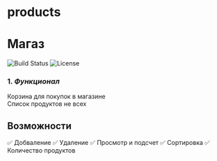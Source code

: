 # products
# Магаз
![Build Status](https://img.shields.io/badge/build-passing-brightgreen)
![License](https://img.shields.io/badge/license-MIT-blue)

### 1. *Функционал*
Корзина для покупок в магазине
<br>
Список продуктов не всех

## Возможности

✅ Добваление
✅ Удаление
✅ Просмотр и подсчет
✅ Сортировка
✅ Количество продуктов
